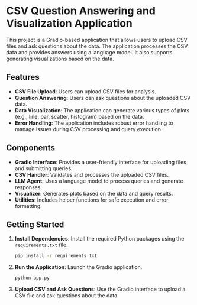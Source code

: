 # CSV Question Answering and Visualization Application

This project is a Gradio-based application that allows users to upload CSV files and ask questions about the data. The application processes the CSV data and provides answers using a language model. It also supports generating visualizations based on the data.

## Features

- **CSV File Upload**: Users can upload CSV files for analysis.
- **Question Answering**: Users can ask questions about the uploaded CSV data.
- **Data Visualization**: The application can generate various types of plots (e.g., line, bar, scatter, histogram) based on the data.
- **Error Handling**: The application includes robust error handling to manage issues during CSV processing and query execution.

## Components

- **Gradio Interface**: Provides a user-friendly interface for uploading files and submitting queries.
- **CSV Handler**: Validates and processes the uploaded CSV files.
- **LLM Agent**: Uses a language model to process queries and generate responses.
- **Visualizer**: Generates plots based on the data and query results.
- **Utilities**: Includes helper functions for safe execution and error formatting.

## Getting Started

1. **Install Dependencies**: Install the required Python packages using the `requirements.txt` file.
   ```sh
   pip install -r requirements.txt
   ```
2. **Run the Application**: Launch the Gradio application.
   ```sh
   python app.py
   ```
3. **Upload CSV and Ask Questions**: Use the Gradio interface to upload a CSV file and ask questions about the data.
